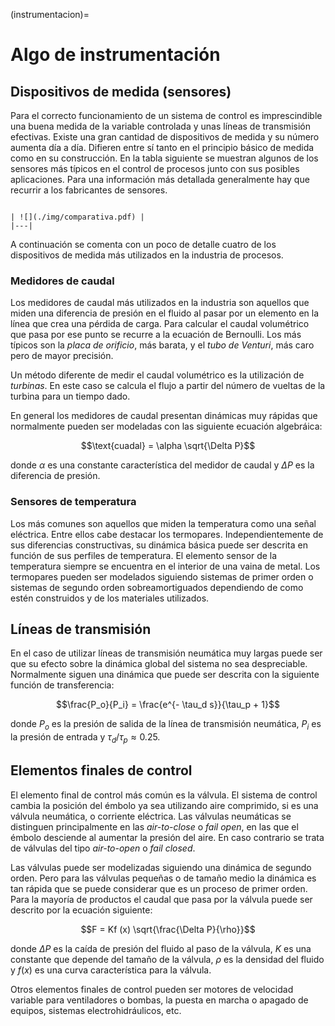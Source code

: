 (instrumentacion)=
# Algo de instrumentación

## Dispositivos de medida (sensores)

Para el correcto funcionamiento de un sistema de control es
imprescindible una buena medida de la variable controlada y unas líneas
de transmisión efectivas. Existe una gran cantidad de dispositivos de
medida y su número aumenta día a día. Difieren entre sí tanto en el
principio básico de medida como en su construcción. En la tabla
siguiente se muestran algunos de los sensores más típicos en el control
de procesos junto con sus posibles aplicaciones. Para una información
más detallada generalmente hay que recurrir a los fabricantes de
sensores.

```{table}Principales sensores utilizados en la industria alimentaria.

| ![](./img/comparativa.pdf) |
|---|
```

A continuación se comenta con un poco de detalle cuatro de los
dispositivos de medida más utilizados en la industria de procesos.

### Medidores de caudal

Los medidores de caudal más utilizados en la industria son aquellos que
miden una diferencia de presión en el fluido al pasar por un elemento en
la línea que crea una pérdida de carga. Para calcular el caudal
volumétrico que pasa por ese punto se recurre a la ecuación de
Bernoulli. Los más típicos son la *placa de orificio*, más barata, y el
*tubo de Venturi*, más caro pero de mayor precisión.

Un método diferente de medir el caudal volumétrico es la utilización de
*turbinas*. En este caso se calcula el flujo a partir del número de
vueltas de la turbina para un tiempo dado.

En general los medidores de caudal presentan dinámicas muy rápidas que
normalmente pueden ser modeladas con las siguiente ecuación algebráica:

$$\text{cuadal} = \alpha \sqrt{\Delta P}$$ 

donde
$\alpha$ es una constante característica del medidor de caudal y
$\Delta P$ es la diferencia de presión.

### Sensores de temperatura

Los más comunes son aquellos que miden la temperatura como una señal
eléctrica. Entre ellos cabe destacar los termopares. Independientemente
de sus diferencias constructivas, su dinámica básica puede ser descrita
en función de sus perfiles de temperatura. El elemento sensor de la
temperatura siempre se encuentra en el interior de una vaina de metal.
Los termopares pueden ser modelados siguiendo sistemas de primer orden o
sistemas de segundo orden sobreamortiguados dependiendo de como estén
construidos y de los materiales utilizados.

## Líneas de transmisión

En el caso de utilizar líneas de transmisión neumática muy largas puede
ser que su efecto sobre la dinámica global del sistema no sea
despreciable. Normalmente siguen una dinámica que puede ser descrita con
la siguiente función de transferencia:

$$\frac{P_o}{P_i} = \frac{e^{- \tau_d s}}{\tau_p + 1}$$

donde $P_o$ es la presión de salida de la línea de transmisión neumática, $P_i$ es la
presión de entrada y $\tau_d / \tau_p \approx 0.25$.

## Elementos finales de control

El elemento final de control más común es la válvula. El sistema de
control cambia la posición del émbolo ya sea utilizando aire comprimido,
si es una válvula neumática, o corriente eléctrica. Las válvulas
neumáticas se distinguen principalmente en las *air-to-close* o *fail
open*, en las que el émbolo desciende al aumentar la presión del aire.
En caso contrario se trata de válvulas del tipo *air-to-open* o *fail
closed*.

Las válvulas puede ser modelizadas siguiendo una dinámica de segundo
orden. Pero para las válvulas pequeñas o de tamaño medio la dinámica es
tan rápida que se puede considerar que es un proceso de primer orden.
Para la mayoría de productos el caudal que pasa por la válvula puede ser
descrito por la ecuación siguiente:

$$F = Kf (x)  \sqrt{\frac{\Delta P}{\rho}}$$

 donde $\Delta P$ es la caída de presión del fluido al paso de la válvula, $K$ es una constante
que depende del tamaño de la válvula, $\rho$ es la densidad del fluido y
$f(x)$ es una curva característica para la válvula.

Otros elementos finales de control pueden ser motores de velocidad
variable para ventiladores o bombas, la puesta en marcha o apagado de
equipos, sistemas electrohidráulicos, etc.
